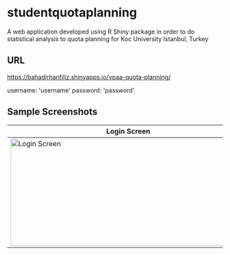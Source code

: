 # studentquotaplanning
A web application developed using R Shiny package in order to do statistical analysis to quota planning for Koc University Istanbul, Turkey

## URL
https://bahadirhanfiliz.shinyapps.io/vpaa-quota-planning/

username: 'username'
password: 'password'

## Sample Screenshots 

**Login Screen** | **Scenario Screen** 
------------ | ------------- 
<img src="https://i.imgur.com/N10Hy8b.png" alt="Login Screen" width="550" height="250"/> | <img src="https://i.imgur.com/hIMH7Vv.png" alt="Scenario Screen" width="530" height="250"/>

